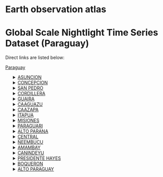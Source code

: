 # Earth observation atlas
 # Global Scale Nightlight Time Series Dataset (Paraguay)
Direct links are listed below:

<a href="https://eoatlas-nightlight.s3.amazonaws.com/eoatlas-monthly-nightlight-00134.csv">Paraguay</a>
<ul>
<details>
<summary><a href="https://eoatlas-nightlight.s3.amazonaws.com/eoatlas-monthly-nightlight-02306.csv">ASUNCION</a></summary>
<ul>
<ol>
<li><a href="https://eoatlas-nightlight.s3.amazonaws.com/eoatlas-monthly-nightlight-36411.csv">ASUNCION</a></li></ul>
</ol>
</details>
<details>
<summary><a href="https://eoatlas-nightlight.s3.amazonaws.com/eoatlas-monthly-nightlight-02307.csv">CONCEPCION</a></summary>
<ul>
<ol>
<li><a href="https://eoatlas-nightlight.s3.amazonaws.com/eoatlas-monthly-nightlight-36414.csv">AZOTEY</a></li><li><a href="https://eoatlas-nightlight.s3.amazonaws.com/eoatlas-monthly-nightlight-36416.csv">BELEN</a></li><li><a href="https://eoatlas-nightlight.s3.amazonaws.com/eoatlas-monthly-nightlight-36417.csv">BELLA VISTA</a></li><li><a href="https://eoatlas-nightlight.s3.amazonaws.com/eoatlas-monthly-nightlight-36442.csv">CONCEPCION</a></li><li><a href="https://eoatlas-nightlight.s3.amazonaws.com/eoatlas-monthly-nightlight-36480.csv">HORQUETA</a></li><li><a href="https://eoatlas-nightlight.s3.amazonaws.com/eoatlas-monthly-nightlight-36514.csv">LORETO</a></li><li><a href="https://eoatlas-nightlight.s3.amazonaws.com/eoatlas-monthly-nightlight-36568.csv">SAN CARLOS</a></li><li><a href="https://eoatlas-nightlight.s3.amazonaws.com/eoatlas-monthly-nightlight-36582.csv">SAN LAZARO</a></li><li><a href="https://eoatlas-nightlight.s3.amazonaws.com/eoatlas-monthly-nightlight-36602.csv">SGTO. JOSE FELIX LOPEZ</a></li><li><a href="https://eoatlas-nightlight.s3.amazonaws.com/eoatlas-monthly-nightlight-36643.csv">YVY YA´U</a></li></ul>
</ol>
</details>
<details>
<summary><a href="https://eoatlas-nightlight.s3.amazonaws.com/eoatlas-monthly-nightlight-02308.csv">SAN PEDRO</a></summary>
<ul>
<ol>
<li><a href="https://eoatlas-nightlight.s3.amazonaws.com/eoatlas-monthly-nightlight-36400.csv">25 DE DICIEMBRE</a></li><li><a href="https://eoatlas-nightlight.s3.amazonaws.com/eoatlas-monthly-nightlight-36408.csv">ANTEQUERA</a></li><li><a href="https://eoatlas-nightlight.s3.amazonaws.com/eoatlas-monthly-nightlight-36427.csv">CAPIIBARY</a></li><li><a href="https://eoatlas-nightlight.s3.amazonaws.com/eoatlas-monthly-nightlight-36439.csv">CHORE</a></li><li><a href="https://eoatlas-nightlight.s3.amazonaws.com/eoatlas-monthly-nightlight-36470.csv">GENERAL ELIZARDO AQUINO</a></li><li><a href="https://eoatlas-nightlight.s3.amazonaws.com/eoatlas-monthly-nightlight-36474.csv">GENERAL RESQUIN</a></li><li><a href="https://eoatlas-nightlight.s3.amazonaws.com/eoatlas-monthly-nightlight-36475.csv">GUAJAYVI</a></li><li><a href="https://eoatlas-nightlight.s3.amazonaws.com/eoatlas-monthly-nightlight-36487.csv">ITACURUBI DEL ROSARIO</a></li><li><a href="https://eoatlas-nightlight.s3.amazonaws.com/eoatlas-monthly-nightlight-36509.csv">LIBERACION</a></li><li><a href="https://eoatlas-nightlight.s3.amazonaws.com/eoatlas-monthly-nightlight-36510.csv">LIMA</a></li><li><a href="https://eoatlas-nightlight.s3.amazonaws.com/eoatlas-monthly-nightlight-36541.csv">NUEVA GERMANIA</a></li><li><a href="https://eoatlas-nightlight.s3.amazonaws.com/eoatlas-monthly-nightlight-36571.csv">SAN ESTANISLAO</a></li><li><a href="https://eoatlas-nightlight.s3.amazonaws.com/eoatlas-monthly-nightlight-36585.csv">SAN PABLO</a></li><li><a href="https://eoatlas-nightlight.s3.amazonaws.com/eoatlas-monthly-nightlight-36588.csv">SAN PEDRO DEL YKUAMANDIYU</a></li><li><a href="https://eoatlas-nightlight.s3.amazonaws.com/eoatlas-monthly-nightlight-36597.csv">SANTA ROSA DEL AGUARAY</a></li><li><a href="https://eoatlas-nightlight.s3.amazonaws.com/eoatlas-monthly-nightlight-36605.csv">TACUATI</a></li><li><a href="https://eoatlas-nightlight.s3.amazonaws.com/eoatlas-monthly-nightlight-36616.csv">UNION</a></li><li><a href="https://eoatlas-nightlight.s3.amazonaws.com/eoatlas-monthly-nightlight-36619.csv">VILLA DEL ROSARIO</a></li><li><a href="https://eoatlas-nightlight.s3.amazonaws.com/eoatlas-monthly-nightlight-36633.csv">YATAITY DEL NORTE</a></li><li><a href="https://eoatlas-nightlight.s3.amazonaws.com/eoatlas-monthly-nightlight-36641.csv">YRYVU CUA</a></li></ul>
</ol>
</details>
<details>
<summary><a href="https://eoatlas-nightlight.s3.amazonaws.com/eoatlas-monthly-nightlight-02309.csv">CORDILLERA</a></summary>
<ul>
<ol>
<li><a href="https://eoatlas-nightlight.s3.amazonaws.com/eoatlas-monthly-nightlight-36407.csv">ALTOS</a></li><li><a href="https://eoatlas-nightlight.s3.amazonaws.com/eoatlas-monthly-nightlight-36410.csv">ARROYOS Y ESTEROS</a></li><li><a href="https://eoatlas-nightlight.s3.amazonaws.com/eoatlas-monthly-nightlight-36412.csv">ATYRA</a></li><li><a href="https://eoatlas-nightlight.s3.amazonaws.com/eoatlas-monthly-nightlight-36421.csv">CAACUPE</a></li><li><a href="https://eoatlas-nightlight.s3.amazonaws.com/eoatlas-monthly-nightlight-36431.csv">CARAGUATAY</a></li><li><a href="https://eoatlas-nightlight.s3.amazonaws.com/eoatlas-monthly-nightlight-36455.csv">EMBOSCADA</a></li><li><a href="https://eoatlas-nightlight.s3.amazonaws.com/eoatlas-monthly-nightlight-36458.csv">EUSEBIO AYALA</a></li><li><a href="https://eoatlas-nightlight.s3.amazonaws.com/eoatlas-monthly-nightlight-36483.csv">ISLA PUCU</a></li><li><a href="https://eoatlas-nightlight.s3.amazonaws.com/eoatlas-monthly-nightlight-36486.csv">ITACURUBI DE LA CORDILLERA</a></li><li><a href="https://eoatlas-nightlight.s3.amazonaws.com/eoatlas-monthly-nightlight-36500.csv">JUAN DE MENA</a></li><li><a href="https://eoatlas-nightlight.s3.amazonaws.com/eoatlas-monthly-nightlight-36512.csv">LOMA GRANDE</a></li><li><a href="https://eoatlas-nightlight.s3.amazonaws.com/eoatlas-monthly-nightlight-36526.csv">MBOCAYATY DEL YHAGUY</a></li><li><a href="https://eoatlas-nightlight.s3.amazonaws.com/eoatlas-monthly-nightlight-36539.csv">NUEVA COLOMBIA</a></li><li><a href="https://eoatlas-nightlight.s3.amazonaws.com/eoatlas-monthly-nightlight-36554.csv">PIRIBEBUY</a></li><li><a href="https://eoatlas-nightlight.s3.amazonaws.com/eoatlas-monthly-nightlight-36556.csv">PRIMERO DE MARZO</a></li><li><a href="https://eoatlas-nightlight.s3.amazonaws.com/eoatlas-monthly-nightlight-36567.csv">SAN BERNARDINO</a></li><li><a href="https://eoatlas-nightlight.s3.amazonaws.com/eoatlas-monthly-nightlight-36575.csv">SAN JOSE OBRERO</a></li><li><a href="https://eoatlas-nightlight.s3.amazonaws.com/eoatlas-monthly-nightlight-36592.csv">SANTA ELENA</a></li><li><a href="https://eoatlas-nightlight.s3.amazonaws.com/eoatlas-monthly-nightlight-36611.csv">TOBATI</a></li><li><a href="https://eoatlas-nightlight.s3.amazonaws.com/eoatlas-monthly-nightlight-36617.csv">VALENZUELA</a></li></ul>
</ol>
</details>
<details>
<summary><a href="https://eoatlas-nightlight.s3.amazonaws.com/eoatlas-monthly-nightlight-02310.csv">GUAIRA</a></summary>
<ul>
<ol>
<li><a href="https://eoatlas-nightlight.s3.amazonaws.com/eoatlas-monthly-nightlight-36419.csv">BORJA</a></li><li><a href="https://eoatlas-nightlight.s3.amazonaws.com/eoatlas-monthly-nightlight-36441.csv">COLONIA INDEPENDENCIA</a></li><li><a href="https://eoatlas-nightlight.s3.amazonaws.com/eoatlas-monthly-nightlight-36444.csv">CORONEL MARTINEZ</a></li><li><a href="https://eoatlas-nightlight.s3.amazonaws.com/eoatlas-monthly-nightlight-36450.csv">DR. BOTTRELL</a></li><li><a href="https://eoatlas-nightlight.s3.amazonaws.com/eoatlas-monthly-nightlight-36459.csv">FELIX PEREZ CARDOZO</a></li><li><a href="https://eoatlas-nightlight.s3.amazonaws.com/eoatlas-monthly-nightlight-36471.csv">GENERAL EUGENIO A. GARAY</a></li><li><a href="https://eoatlas-nightlight.s3.amazonaws.com/eoatlas-monthly-nightlight-36490.csv">ITAPE</a></li><li><a href="https://eoatlas-nightlight.s3.amazonaws.com/eoatlas-monthly-nightlight-36493.csv">ITURBE</a></li><li><a href="https://eoatlas-nightlight.s3.amazonaws.com/eoatlas-monthly-nightlight-36499.csv">JOSE FASSARDI</a></li><li><a href="https://eoatlas-nightlight.s3.amazonaws.com/eoatlas-monthly-nightlight-36521.csv">MAURICIO JOSE TROCHE</a></li><li><a href="https://eoatlas-nightlight.s3.amazonaws.com/eoatlas-monthly-nightlight-36525.csv">MBOCAYATY</a></li><li><a href="https://eoatlas-nightlight.s3.amazonaws.com/eoatlas-monthly-nightlight-36535.csv">NATALICIO TALAVERA</a></li><li><a href="https://eoatlas-nightlight.s3.amazonaws.com/eoatlas-monthly-nightlight-36545.csv">ÑUMI</a></li><li><a href="https://eoatlas-nightlight.s3.amazonaws.com/eoatlas-monthly-nightlight-36549.csv">PASO YOBAI</a></li><li><a href="https://eoatlas-nightlight.s3.amazonaws.com/eoatlas-monthly-nightlight-36591.csv">SAN SALVADOR</a></li><li><a href="https://eoatlas-nightlight.s3.amazonaws.com/eoatlas-monthly-nightlight-36608.csv">TEBICUARY</a></li><li><a href="https://eoatlas-nightlight.s3.amazonaws.com/eoatlas-monthly-nightlight-36627.csv">VILLARRICA</a></li><li><a href="https://eoatlas-nightlight.s3.amazonaws.com/eoatlas-monthly-nightlight-36632.csv">YATAITY</a></li></ul>
</ol>
</details>
<details>
<summary><a href="https://eoatlas-nightlight.s3.amazonaws.com/eoatlas-monthly-nightlight-02311.csv">CAAGUAZU</a></summary>
<ul>
<ol>
<li><a href="https://eoatlas-nightlight.s3.amazonaws.com/eoatlas-monthly-nightlight-36401.csv">3 DE FEBRERO</a></li><li><a href="https://eoatlas-nightlight.s3.amazonaws.com/eoatlas-monthly-nightlight-36422.csv">CAAGUAZU</a></li><li><a href="https://eoatlas-nightlight.s3.amazonaws.com/eoatlas-monthly-nightlight-36433.csv">CARAYAO</a></li><li><a href="https://eoatlas-nightlight.s3.amazonaws.com/eoatlas-monthly-nightlight-36437.csv">CECILIO BAEZ</a></li><li><a href="https://eoatlas-nightlight.s3.amazonaws.com/eoatlas-monthly-nightlight-36445.csv">CORONEL OVIEDO</a></li><li><a href="https://eoatlas-nightlight.s3.amazonaws.com/eoatlas-monthly-nightlight-36452.csv">DR. JUAN MANUEL FRUTOS</a></li><li><a href="https://eoatlas-nightlight.s3.amazonaws.com/eoatlas-monthly-nightlight-36495.csv">J EULOGIO ESTIGARRIBIA</a></li><li><a href="https://eoatlas-nightlight.s3.amazonaws.com/eoatlas-monthly-nightlight-36497.csv">JOSE DOMINGO OCAMPOS</a></li><li><a href="https://eoatlas-nightlight.s3.amazonaws.com/eoatlas-monthly-nightlight-36505.csv">LA PASTORA</a></li><li><a href="https://eoatlas-nightlight.s3.amazonaws.com/eoatlas-monthly-nightlight-36528.csv">MCAL. FRANCISCO SOLANO LOPEZ</a></li><li><a href="https://eoatlas-nightlight.s3.amazonaws.com/eoatlas-monthly-nightlight-36543.csv">NUEVA LONDRES</a></li><li><a href="https://eoatlas-nightlight.s3.amazonaws.com/eoatlas-monthly-nightlight-36544.csv">NUEVA TOLEDO</a></li><li><a href="https://eoatlas-nightlight.s3.amazonaws.com/eoatlas-monthly-nightlight-36561.csv">R.I. 3 CORRALES</a></li><li><a href="https://eoatlas-nightlight.s3.amazonaws.com/eoatlas-monthly-nightlight-36562.csv">RAUL ARSENIO OVIEDO</a></li><li><a href="https://eoatlas-nightlight.s3.amazonaws.com/eoatlas-monthly-nightlight-36563.csv">REPATRIACION</a></li><li><a href="https://eoatlas-nightlight.s3.amazonaws.com/eoatlas-monthly-nightlight-36573.csv">SAN JOAQUIN</a></li><li><a href="https://eoatlas-nightlight.s3.amazonaws.com/eoatlas-monthly-nightlight-36574.csv">SAN JOSE DE LOS ARROYOS</a></li><li><a href="https://eoatlas-nightlight.s3.amazonaws.com/eoatlas-monthly-nightlight-36598.csv">SANTA ROSA DEL MBUTUY</a></li><li><a href="https://eoatlas-nightlight.s3.amazonaws.com/eoatlas-monthly-nightlight-36603.csv">SIMON BOLIVAR</a></li><li><a href="https://eoatlas-nightlight.s3.amazonaws.com/eoatlas-monthly-nightlight-36610.csv">TEMBIAPORA</a></li><li><a href="https://eoatlas-nightlight.s3.amazonaws.com/eoatlas-monthly-nightlight-36618.csv">VAQUERIA</a></li><li><a href="https://eoatlas-nightlight.s3.amazonaws.com/eoatlas-monthly-nightlight-36637.csv">YHU</a></li></ul>
</ol>
</details>
<details>
<summary><a href="https://eoatlas-nightlight.s3.amazonaws.com/eoatlas-monthly-nightlight-02312.csv">CAAZAPA</a></summary>
<ul>
<ol>
<li><a href="https://eoatlas-nightlight.s3.amazonaws.com/eoatlas-monthly-nightlight-36402.csv">3 DE MAYO</a></li><li><a href="https://eoatlas-nightlight.s3.amazonaws.com/eoatlas-monthly-nightlight-36403.csv">ABAI</a></li><li><a href="https://eoatlas-nightlight.s3.amazonaws.com/eoatlas-monthly-nightlight-36420.csv">BUENA VISTA</a></li><li><a href="https://eoatlas-nightlight.s3.amazonaws.com/eoatlas-monthly-nightlight-36424.csv">CAAZAPA</a></li><li><a href="https://eoatlas-nightlight.s3.amazonaws.com/eoatlas-monthly-nightlight-36465.csv">FULGENCIO YEGROS</a></li><li><a href="https://eoatlas-nightlight.s3.amazonaws.com/eoatlas-monthly-nightlight-36472.csv">GENERAL HIGINIO MORINIGO</a></li><li><a href="https://eoatlas-nightlight.s3.amazonaws.com/eoatlas-monthly-nightlight-36518.csv">MACIEL</a></li><li><a href="https://eoatlas-nightlight.s3.amazonaws.com/eoatlas-monthly-nightlight-36531.csv">MOISES BERTONI</a></li><li><a href="https://eoatlas-nightlight.s3.amazonaws.com/eoatlas-monthly-nightlight-36581.csv">SAN JUAN NEPOMUCENO</a></li><li><a href="https://eoatlas-nightlight.s3.amazonaws.com/eoatlas-monthly-nightlight-36606.csv">TAVAI</a></li><li><a href="https://eoatlas-nightlight.s3.amazonaws.com/eoatlas-monthly-nightlight-36642.csv">YUTY</a></li></ul>
</ol>
</details>
<details>
<summary><a href="https://eoatlas-nightlight.s3.amazonaws.com/eoatlas-monthly-nightlight-02313.csv">ITAPUA</a></summary>
<ul>
<ol>
<li><a href="https://eoatlas-nightlight.s3.amazonaws.com/eoatlas-monthly-nightlight-36406.csv">ALTO VERA</a></li><li><a href="https://eoatlas-nightlight.s3.amazonaws.com/eoatlas-monthly-nightlight-36425.csv">CAMBYRETA</a></li><li><a href="https://eoatlas-nightlight.s3.amazonaws.com/eoatlas-monthly-nightlight-36429.csv">CAPITAN MEZA</a></li><li><a href="https://eoatlas-nightlight.s3.amazonaws.com/eoatlas-monthly-nightlight-36430.csv">CAPITAN MIRANDA</a></li><li><a href="https://eoatlas-nightlight.s3.amazonaws.com/eoatlas-monthly-nightlight-36434.csv">CARLOS ANTONIO LOPEZ</a></li><li><a href="https://eoatlas-nightlight.s3.amazonaws.com/eoatlas-monthly-nightlight-36436.csv">CARMEN DEL PARANA</a></li><li><a href="https://eoatlas-nightlight.s3.amazonaws.com/eoatlas-monthly-nightlight-36443.csv">CORONEL BOGADO</a></li><li><a href="https://eoatlas-nightlight.s3.amazonaws.com/eoatlas-monthly-nightlight-36454.csv">EDELIRA</a></li><li><a href="https://eoatlas-nightlight.s3.amazonaws.com/eoatlas-monthly-nightlight-36456.csv">ENCARNACION</a></li><li><a href="https://eoatlas-nightlight.s3.amazonaws.com/eoatlas-monthly-nightlight-36462.csv">FRAM</a></li><li><a href="https://eoatlas-nightlight.s3.amazonaws.com/eoatlas-monthly-nightlight-36466.csv">GENERAL ARTIGAS</a></li><li><a href="https://eoatlas-nightlight.s3.amazonaws.com/eoatlas-monthly-nightlight-36468.csv">GENERAL DELGADO</a></li><li><a href="https://eoatlas-nightlight.s3.amazonaws.com/eoatlas-monthly-nightlight-36479.csv">HOHENAU</a></li><li><a href="https://eoatlas-nightlight.s3.amazonaws.com/eoatlas-monthly-nightlight-36491.csv">ITAPUA POTY</a></li><li><a href="https://eoatlas-nightlight.s3.amazonaws.com/eoatlas-monthly-nightlight-36496.csv">JESUS</a></li><li><a href="https://eoatlas-nightlight.s3.amazonaws.com/eoatlas-monthly-nightlight-36506.csv">LA PAZ</a></li><li><a href="https://eoatlas-nightlight.s3.amazonaws.com/eoatlas-monthly-nightlight-36508.csv">LEANDRO OVIEDO</a></li><li><a href="https://eoatlas-nightlight.s3.amazonaws.com/eoatlas-monthly-nightlight-36523.csv">MAYOR OTAÑO</a></li><li><a href="https://eoatlas-nightlight.s3.amazonaws.com/eoatlas-monthly-nightlight-36536.csv">NATALIO</a></li><li><a href="https://eoatlas-nightlight.s3.amazonaws.com/eoatlas-monthly-nightlight-36538.csv">NUEVA ALBORADA</a></li><li><a href="https://eoatlas-nightlight.s3.amazonaws.com/eoatlas-monthly-nightlight-36546.csv">OBLIGADO</a></li><li><a href="https://eoatlas-nightlight.s3.amazonaws.com/eoatlas-monthly-nightlight-36552.csv">PIRAPO</a></li><li><a href="https://eoatlas-nightlight.s3.amazonaws.com/eoatlas-monthly-nightlight-36569.csv">SAN COSME Y DAMIAN</a></li><li><a href="https://eoatlas-nightlight.s3.amazonaws.com/eoatlas-monthly-nightlight-36578.csv">SAN JUAN DE PARANA</a></li><li><a href="https://eoatlas-nightlight.s3.amazonaws.com/eoatlas-monthly-nightlight-36579.csv">SAN JUAN DEL PARANA</a></li><li><a href="https://eoatlas-nightlight.s3.amazonaws.com/eoatlas-monthly-nightlight-36580.csv">SAN JUAN DELPARANA</a></li><li><a href="https://eoatlas-nightlight.s3.amazonaws.com/eoatlas-monthly-nightlight-36587.csv">SAN PEDRO DEL PARANA</a></li><li><a href="https://eoatlas-nightlight.s3.amazonaws.com/eoatlas-monthly-nightlight-36589.csv">SAN RAFAEL DEL PARANA</a></li><li><a href="https://eoatlas-nightlight.s3.amazonaws.com/eoatlas-monthly-nightlight-36612.csv">TOMAS ROMERO PEREIRA</a></li><li><a href="https://eoatlas-nightlight.s3.amazonaws.com/eoatlas-monthly-nightlight-36613.csv">TRINIDAD</a></li><li><a href="https://eoatlas-nightlight.s3.amazonaws.com/eoatlas-monthly-nightlight-36634.csv">YATYTAY</a></li></ul>
</ol>
</details>
<details>
<summary><a href="https://eoatlas-nightlight.s3.amazonaws.com/eoatlas-monthly-nightlight-02314.csv">MISIONES</a></summary>
<ul>
<ol>
<li><a href="https://eoatlas-nightlight.s3.amazonaws.com/eoatlas-monthly-nightlight-36413.csv">AYOLAS</a></li><li><a href="https://eoatlas-nightlight.s3.amazonaws.com/eoatlas-monthly-nightlight-36572.csv">SAN IGNACIO</a></li><li><a href="https://eoatlas-nightlight.s3.amazonaws.com/eoatlas-monthly-nightlight-36576.csv">SAN JUAN BAUTISTA</a></li><li><a href="https://eoatlas-nightlight.s3.amazonaws.com/eoatlas-monthly-nightlight-36584.csv">SAN MIGUEL</a></li><li><a href="https://eoatlas-nightlight.s3.amazonaws.com/eoatlas-monthly-nightlight-36586.csv">SAN PATRICIO</a></li><li><a href="https://eoatlas-nightlight.s3.amazonaws.com/eoatlas-monthly-nightlight-36594.csv">SANTA MARIA</a></li><li><a href="https://eoatlas-nightlight.s3.amazonaws.com/eoatlas-monthly-nightlight-36596.csv">SANTA ROSA</a></li><li><a href="https://eoatlas-nightlight.s3.amazonaws.com/eoatlas-monthly-nightlight-36600.csv">SANTIAGO</a></li><li><a href="https://eoatlas-nightlight.s3.amazonaws.com/eoatlas-monthly-nightlight-36621.csv">VILLA FLORIDA</a></li><li><a href="https://eoatlas-nightlight.s3.amazonaws.com/eoatlas-monthly-nightlight-36629.csv">YABEBYRY</a></li></ul>
</ol>
</details>
<details>
<summary><a href="https://eoatlas-nightlight.s3.amazonaws.com/eoatlas-monthly-nightlight-02315.csv">PARAGUARI</a></summary>
<ul>
<ol>
<li><a href="https://eoatlas-nightlight.s3.amazonaws.com/eoatlas-monthly-nightlight-36404.csv">ACAHAY</a></li><li><a href="https://eoatlas-nightlight.s3.amazonaws.com/eoatlas-monthly-nightlight-36423.csv">CAAPUCU</a></li><li><a href="https://eoatlas-nightlight.s3.amazonaws.com/eoatlas-monthly-nightlight-36432.csv">CARAPEGUA</a></li><li><a href="https://eoatlas-nightlight.s3.amazonaws.com/eoatlas-monthly-nightlight-36457.csv">ESCOBAR</a></li><li><a href="https://eoatlas-nightlight.s3.amazonaws.com/eoatlas-monthly-nightlight-36467.csv">GENERAL BERNARDINO CABALLERO</a></li><li><a href="https://eoatlas-nightlight.s3.amazonaws.com/eoatlas-monthly-nightlight-36503.csv">LA COLMENA</a></li><li><a href="https://eoatlas-nightlight.s3.amazonaws.com/eoatlas-monthly-nightlight-36527.csv">MBUYAPEY</a></li><li><a href="https://eoatlas-nightlight.s3.amazonaws.com/eoatlas-monthly-nightlight-36547.csv">PARAGUARI</a></li><li><a href="https://eoatlas-nightlight.s3.amazonaws.com/eoatlas-monthly-nightlight-36553.csv">PIRAYU</a></li><li><a href="https://eoatlas-nightlight.s3.amazonaws.com/eoatlas-monthly-nightlight-36559.csv">QUIINDY</a></li><li><a href="https://eoatlas-nightlight.s3.amazonaws.com/eoatlas-monthly-nightlight-36560.csv">QUYQUYHO</a></li><li><a href="https://eoatlas-nightlight.s3.amazonaws.com/eoatlas-monthly-nightlight-36590.csv">SAN ROQUE GONZALEZ</a></li><li><a href="https://eoatlas-nightlight.s3.amazonaws.com/eoatlas-monthly-nightlight-36601.csv">SAPUCAI</a></li><li><a href="https://eoatlas-nightlight.s3.amazonaws.com/eoatlas-monthly-nightlight-36609.csv">TEBICUARY-MI</a></li><li><a href="https://eoatlas-nightlight.s3.amazonaws.com/eoatlas-monthly-nightlight-36630.csv">YAGUARON</a></li><li><a href="https://eoatlas-nightlight.s3.amazonaws.com/eoatlas-monthly-nightlight-36644.csv">YVYCUI</a></li><li><a href="https://eoatlas-nightlight.s3.amazonaws.com/eoatlas-monthly-nightlight-36645.csv">YVYTIMI</a></li></ul>
</ol>
</details>
<details>
<summary><a href="https://eoatlas-nightlight.s3.amazonaws.com/eoatlas-monthly-nightlight-02316.csv">ALTO PARANA</a></summary>
<ul>
<ol>
<li><a href="https://eoatlas-nightlight.s3.amazonaws.com/eoatlas-monthly-nightlight-36440.csv">CIUDAD DEL ESTE</a></li><li><a href="https://eoatlas-nightlight.s3.amazonaws.com/eoatlas-monthly-nightlight-36449.csv">DOMINGO MARTINEZ DE IRALA</a></li><li><a href="https://eoatlas-nightlight.s3.amazonaws.com/eoatlas-monthly-nightlight-36451.csv">DR. JUAN LEON MALLORQUIN</a></li><li><a href="https://eoatlas-nightlight.s3.amazonaws.com/eoatlas-monthly-nightlight-36453.csv">DR. RAUL PEÑA</a></li><li><a href="https://eoatlas-nightlight.s3.amazonaws.com/eoatlas-monthly-nightlight-36478.csv">HERNANDARIAS</a></li><li><a href="https://eoatlas-nightlight.s3.amazonaws.com/eoatlas-monthly-nightlight-36482.csv">IRUÑA</a></li><li><a href="https://eoatlas-nightlight.s3.amazonaws.com/eoatlas-monthly-nightlight-36488.csv">ITAKYRY</a></li><li><a href="https://eoatlas-nightlight.s3.amazonaws.com/eoatlas-monthly-nightlight-36501.csv">JUAN E. O´LEARY</a></li><li><a href="https://eoatlas-nightlight.s3.amazonaws.com/eoatlas-monthly-nightlight-36515.csv">LOS CEDRALES</a></li><li><a href="https://eoatlas-nightlight.s3.amazonaws.com/eoatlas-monthly-nightlight-36524.csv">MBARACAYU</a></li><li><a href="https://eoatlas-nightlight.s3.amazonaws.com/eoatlas-monthly-nightlight-36529.csv">MINGA GUAZU</a></li><li><a href="https://eoatlas-nightlight.s3.amazonaws.com/eoatlas-monthly-nightlight-36530.csv">MINGA PORA</a></li><li><a href="https://eoatlas-nightlight.s3.amazonaws.com/eoatlas-monthly-nightlight-36532.csv">ÑACUNDAY</a></li><li><a href="https://eoatlas-nightlight.s3.amazonaws.com/eoatlas-monthly-nightlight-36534.csv">NARANJAL</a></li><li><a href="https://eoatlas-nightlight.s3.amazonaws.com/eoatlas-monthly-nightlight-36555.csv">PRESIDENTE FRANCO</a></li><li><a href="https://eoatlas-nightlight.s3.amazonaws.com/eoatlas-monthly-nightlight-36565.csv">SAN ALBERTO</a></li><li><a href="https://eoatlas-nightlight.s3.amazonaws.com/eoatlas-monthly-nightlight-36570.csv">SAN CRISTOBAL</a></li><li><a href="https://eoatlas-nightlight.s3.amazonaws.com/eoatlas-monthly-nightlight-36593.csv">SANTA FE DEL PARANA</a></li><li><a href="https://eoatlas-nightlight.s3.amazonaws.com/eoatlas-monthly-nightlight-36595.csv">SANTA RITA</a></li><li><a href="https://eoatlas-nightlight.s3.amazonaws.com/eoatlas-monthly-nightlight-36599.csv">SANTA ROSA DEL MONDAY</a></li><li><a href="https://eoatlas-nightlight.s3.amazonaws.com/eoatlas-monthly-nightlight-36607.csv">TAVAPY</a></li><li><a href="https://eoatlas-nightlight.s3.amazonaws.com/eoatlas-monthly-nightlight-36636.csv">YGUAZU</a></li></ul>
</ol>
</details>
<details>
<summary><a href="https://eoatlas-nightlight.s3.amazonaws.com/eoatlas-monthly-nightlight-02317.csv">CENTRAL</a></summary>
<ul>
<ol>
<li><a href="https://eoatlas-nightlight.s3.amazonaws.com/eoatlas-monthly-nightlight-36409.csv">AREGUA</a></li><li><a href="https://eoatlas-nightlight.s3.amazonaws.com/eoatlas-monthly-nightlight-36426.csv">CAPIATA</a></li><li><a href="https://eoatlas-nightlight.s3.amazonaws.com/eoatlas-monthly-nightlight-36460.csv">FERNANDO DE LA MORA</a></li><li><a href="https://eoatlas-nightlight.s3.amazonaws.com/eoatlas-monthly-nightlight-36476.csv">GUARAMBARE</a></li><li><a href="https://eoatlas-nightlight.s3.amazonaws.com/eoatlas-monthly-nightlight-36485.csv">ITA</a></li><li><a href="https://eoatlas-nightlight.s3.amazonaws.com/eoatlas-monthly-nightlight-36492.csv">ITAUGUA</a></li><li><a href="https://eoatlas-nightlight.s3.amazonaws.com/eoatlas-monthly-nightlight-36494.csv">J AUGUSTO SALDIVAR</a></li><li><a href="https://eoatlas-nightlight.s3.amazonaws.com/eoatlas-monthly-nightlight-36507.csv">LAMBARE</a></li><li><a href="https://eoatlas-nightlight.s3.amazonaws.com/eoatlas-monthly-nightlight-36511.csv">LIMPIO</a></li><li><a href="https://eoatlas-nightlight.s3.amazonaws.com/eoatlas-monthly-nightlight-36517.csv">LUQUE</a></li><li><a href="https://eoatlas-nightlight.s3.amazonaws.com/eoatlas-monthly-nightlight-36519.csv">MARIANO ROQUE ALONSO</a></li><li><a href="https://eoatlas-nightlight.s3.amazonaws.com/eoatlas-monthly-nightlight-36537.csv">ÑEMBY</a></li><li><a href="https://eoatlas-nightlight.s3.amazonaws.com/eoatlas-monthly-nightlight-36542.csv">NUEVA ITALIA</a></li><li><a href="https://eoatlas-nightlight.s3.amazonaws.com/eoatlas-monthly-nightlight-36566.csv">SAN ANTONIO</a></li><li><a href="https://eoatlas-nightlight.s3.amazonaws.com/eoatlas-monthly-nightlight-36583.csv">SAN LORENZO</a></li><li><a href="https://eoatlas-nightlight.s3.amazonaws.com/eoatlas-monthly-nightlight-36620.csv">VILLA ELISA</a></li><li><a href="https://eoatlas-nightlight.s3.amazonaws.com/eoatlas-monthly-nightlight-36628.csv">VILLETA</a></li><li><a href="https://eoatlas-nightlight.s3.amazonaws.com/eoatlas-monthly-nightlight-36638.csv">YPACARAI</a></li><li><a href="https://eoatlas-nightlight.s3.amazonaws.com/eoatlas-monthly-nightlight-36639.csv">YPANE</a></li></ul>
</ol>
</details>
<details>
<summary><a href="https://eoatlas-nightlight.s3.amazonaws.com/eoatlas-monthly-nightlight-02318.csv">ÑEEMBUCU</a></summary>
<ul>
<ol>
<li><a href="https://eoatlas-nightlight.s3.amazonaws.com/eoatlas-monthly-nightlight-36405.csv">ALBERDI</a></li><li><a href="https://eoatlas-nightlight.s3.amazonaws.com/eoatlas-monthly-nightlight-36438.csv">CERRITO</a></li><li><a href="https://eoatlas-nightlight.s3.amazonaws.com/eoatlas-monthly-nightlight-36448.csv">DESMOCHADOS</a></li><li><a href="https://eoatlas-nightlight.s3.amazonaws.com/eoatlas-monthly-nightlight-36469.csv">GENERAL DIAZ</a></li><li><a href="https://eoatlas-nightlight.s3.amazonaws.com/eoatlas-monthly-nightlight-36477.csv">GUAZU CUA</a></li><li><a href="https://eoatlas-nightlight.s3.amazonaws.com/eoatlas-monthly-nightlight-36481.csv">HUMAITA</a></li><li><a href="https://eoatlas-nightlight.s3.amazonaws.com/eoatlas-monthly-nightlight-36484.csv">ISLA UMBU</a></li><li><a href="https://eoatlas-nightlight.s3.amazonaws.com/eoatlas-monthly-nightlight-36516.csv">LOS LAURELES</a></li><li><a href="https://eoatlas-nightlight.s3.amazonaws.com/eoatlas-monthly-nightlight-36522.csv">MAYOR MARTINEZ</a></li><li><a href="https://eoatlas-nightlight.s3.amazonaws.com/eoatlas-monthly-nightlight-36548.csv">PASO DE PATRIA</a></li><li><a href="https://eoatlas-nightlight.s3.amazonaws.com/eoatlas-monthly-nightlight-36551.csv">PILAR</a></li><li><a href="https://eoatlas-nightlight.s3.amazonaws.com/eoatlas-monthly-nightlight-36577.csv">SAN JUAN BAUTISTA DE ÑEEMBUCU</a></li><li><a href="https://eoatlas-nightlight.s3.amazonaws.com/eoatlas-monthly-nightlight-36604.csv">TACUARAS</a></li><li><a href="https://eoatlas-nightlight.s3.amazonaws.com/eoatlas-monthly-nightlight-36622.csv">VILLA FRANCA</a></li><li><a href="https://eoatlas-nightlight.s3.amazonaws.com/eoatlas-monthly-nightlight-36624.csv">VILLA OLIVA</a></li><li><a href="https://eoatlas-nightlight.s3.amazonaws.com/eoatlas-monthly-nightlight-36626.csv">VILLALBIN</a></li></ul>
</ol>
</details>
<details>
<summary><a href="https://eoatlas-nightlight.s3.amazonaws.com/eoatlas-monthly-nightlight-02319.csv">AMAMBAY</a></summary>
<ul>
<ol>
<li><a href="https://eoatlas-nightlight.s3.amazonaws.com/eoatlas-monthly-nightlight-36428.csv">CAPITAN BADO</a></li><li><a href="https://eoatlas-nightlight.s3.amazonaws.com/eoatlas-monthly-nightlight-36550.csv">PEDRO JUAN CABALLERO</a></li><li><a href="https://eoatlas-nightlight.s3.amazonaws.com/eoatlas-monthly-nightlight-36646.csv">ZANJA PYTA</a></li></ul>
</ol>
</details>
<details>
<summary><a href="https://eoatlas-nightlight.s3.amazonaws.com/eoatlas-monthly-nightlight-02320.csv">CANINDEYU</a></summary>
<ul>
<ol>
<li><a href="https://eoatlas-nightlight.s3.amazonaws.com/eoatlas-monthly-nightlight-36446.csv">CORPUS CHRISTI</a></li><li><a href="https://eoatlas-nightlight.s3.amazonaws.com/eoatlas-monthly-nightlight-36447.csv">CURUGUATY</a></li><li><a href="https://eoatlas-nightlight.s3.amazonaws.com/eoatlas-monthly-nightlight-36463.csv">FRANCISCO CABALLERO ALVAREZ</a></li><li><a href="https://eoatlas-nightlight.s3.amazonaws.com/eoatlas-monthly-nightlight-36489.csv">ITANARA</a></li><li><a href="https://eoatlas-nightlight.s3.amazonaws.com/eoatlas-monthly-nightlight-36502.csv">KATUETE</a></li><li><a href="https://eoatlas-nightlight.s3.amazonaws.com/eoatlas-monthly-nightlight-36504.csv">LA PALOMA</a></li><li><a href="https://eoatlas-nightlight.s3.amazonaws.com/eoatlas-monthly-nightlight-36540.csv">NUEVA ESPERANZA</a></li><li><a href="https://eoatlas-nightlight.s3.amazonaws.com/eoatlas-monthly-nightlight-36564.csv">SALTOS DEL GUAIRA</a></li><li><a href="https://eoatlas-nightlight.s3.amazonaws.com/eoatlas-monthly-nightlight-36625.csv">VILLA YGATIMÍ</a></li><li><a href="https://eoatlas-nightlight.s3.amazonaws.com/eoatlas-monthly-nightlight-36631.csv">YASY KAÑY</a></li><li><a href="https://eoatlas-nightlight.s3.amazonaws.com/eoatlas-monthly-nightlight-36635.csv">YBYRAROBANA</a></li><li><a href="https://eoatlas-nightlight.s3.amazonaws.com/eoatlas-monthly-nightlight-36640.csv">YPE JHU</a></li></ul>
</ol>
</details>
<details>
<summary><a href="https://eoatlas-nightlight.s3.amazonaws.com/eoatlas-monthly-nightlight-02321.csv">PRESIDENTE HAYES</a></summary>
<ul>
<ol>
<li><a href="https://eoatlas-nightlight.s3.amazonaws.com/eoatlas-monthly-nightlight-36418.csv">BENJAMIN ACEVAL</a></li><li><a href="https://eoatlas-nightlight.s3.amazonaws.com/eoatlas-monthly-nightlight-36473.csv">GENERAL JOSE MARIA BRUGUEZ</a></li><li><a href="https://eoatlas-nightlight.s3.amazonaws.com/eoatlas-monthly-nightlight-36498.csv">JOSE FALCON</a></li><li><a href="https://eoatlas-nightlight.s3.amazonaws.com/eoatlas-monthly-nightlight-36533.csv">NANAWA</a></li><li><a href="https://eoatlas-nightlight.s3.amazonaws.com/eoatlas-monthly-nightlight-36558.csv">PUERTO PINASCO</a></li><li><a href="https://eoatlas-nightlight.s3.amazonaws.com/eoatlas-monthly-nightlight-36614.csv">TTE 1RO MANUEL IRALA FERNANDEZ</a></li><li><a href="https://eoatlas-nightlight.s3.amazonaws.com/eoatlas-monthly-nightlight-36615.csv">TTE. ESTEBAN MARTINEZ</a></li><li><a href="https://eoatlas-nightlight.s3.amazonaws.com/eoatlas-monthly-nightlight-36623.csv">VILLA HAYES</a></li></ul>
</ol>
</details>
<details>
<summary><a href="https://eoatlas-nightlight.s3.amazonaws.com/eoatlas-monthly-nightlight-02322.csv">BOQUERON</a></summary>
<ul>
<ol>
<li><a href="https://eoatlas-nightlight.s3.amazonaws.com/eoatlas-monthly-nightlight-36461.csv">FILADELFIA</a></li><li><a href="https://eoatlas-nightlight.s3.amazonaws.com/eoatlas-monthly-nightlight-36513.csv">LOMA PLATA</a></li><li><a href="https://eoatlas-nightlight.s3.amazonaws.com/eoatlas-monthly-nightlight-36520.csv">MARISCAL ESTIGARRIBIA</a></li></ul>
</ol>
</details>
<details>
<summary><a href="https://eoatlas-nightlight.s3.amazonaws.com/eoatlas-monthly-nightlight-02323.csv">ALTO PARAGUAY</a></summary>
<ul>
<ol>
<li><a href="https://eoatlas-nightlight.s3.amazonaws.com/eoatlas-monthly-nightlight-36415.csv">BAHIA NEGRA</a></li><li><a href="https://eoatlas-nightlight.s3.amazonaws.com/eoatlas-monthly-nightlight-36435.csv">CARMELO PERALTA</a></li><li><a href="https://eoatlas-nightlight.s3.amazonaws.com/eoatlas-monthly-nightlight-36464.csv">FUERTE OLIMPO</a></li><li><a href="https://eoatlas-nightlight.s3.amazonaws.com/eoatlas-monthly-nightlight-36557.csv">PUERTO CASADO</a></li></ul>
</ol>
</details>
